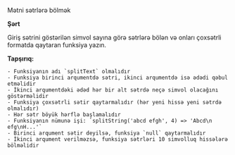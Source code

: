 Mətni sətrlərə bölmək

**Şərt**

Giriş sətrini göstərilən simvol sayına görə sətrlərə bölən və onları çoxsətrli formatda qaytaran funksiya yazın.

**Tapşırıq:**

    - Funksiyanın adı `splitText` olmalıdır
    - Funksiya birinci arqumentdə sətri, ikinci arqumentdə isə ədədi qəbul etməlidir
    - İkinci arqumentdəki ədəd hər bir alt sətrdə neçə simvol olacağını göstərməlidir
    - Funksiya çoxsətrli sətir qaytarmalıdır (hər yeni hissə yeni sətrdə olmalıdır)
    - Hər sətr böyük hərflə başlamalıdır
    - Funksiyanın nümunə işi: `splitString('abcd efgh', 4) => 'Abcd\n efg\nH...'`
    - Birinci arqument sətir deyilsə, funksiya `null` qaytarmalıdır
    - İkinci arqument verilməzsə, funksiya sətrləri 10 simvolluq hissələrə bölməlidir

